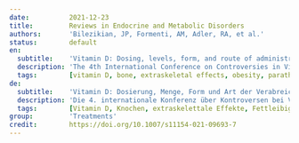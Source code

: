 ```yaml
---
date:          2021-12-23
title:         Reviews in Endocrine and Metabolic Disorders
authors:       'Bilezikian, JP, Formenti, AM, Adler, RA, et al.'
status:        default
en:
  subtitle:    'Vitamin D: Dosing, levels, form, and route of administration: Does one approach fit all?'
  description: 'The 4th International Conference on Controversies in Vitamin D was held as a virtual meeting in September, 2020, gathering together leading international scientific and medical experts in vitamin D. Since vitamin D has a crucial role in skeletal and extra-skeletal systems, the aim of the Conference was to discuss improved management of vitamin D dosing, therapeutic levels and form or route of administration in the general population and in different clinical conditions. A tailored approach, based on the specific mechanisms underlying vitamin D deficiency in different diseases that were discussed, was recommended. Specifically, in comparison to healthy populations, higher levels of vitamin D and greater amounts of vitamin D were deemed necessary in osteoporosis, diabetes mellitus, obesity (particularly after bariatric surgery), and in those treated with glucocorticoids. Emerging and still open issues were related to target vitamin D levels and the role of vitamin D supplementation in COVID-19 since low vitamin D may predispose to SARS-CoV-2 infection and to worse COVID-19 outcomes. Finally, whereas oral daily cholecalciferol appears to be the preferred choice for vitamin D supplementation in the general population, and in most clinical conditions, active vitamin D analogs may be indicated in patients with hypoparathyroidism and severe kidney and liver insufficiency. Parenteral vitamin D administration could be helpful in malabsorption syndromes or in states of vitamin D resistance. Specific guidelines for desired levels of vitamin D should be tailored to the different conditions affecting vitamin D metabolism with the goal to define disease-specific normative values.'
  tags:        [vitamin D, bone, extraskeletal effects, obesity, parathyroid hormone]
de:
  subtitle:    'Vitamin D: Dosierung, Menge, Form und Art der Verabreichung: Ist ein Ansatz für alle geeignet?'
  description: 'Die 4. internationale Konferenz über Kontroversen bei Vitamin D wurde im September 2020 als virtuelles Treffen abgehalten, bei dem führende internationale wissenschaftliche und medizinische Experten auf dem Gebiet von Vitamin D zusammenkamen. Da Vitamin D eine entscheidende Rolle für das Skelettsystem und das System außerhalb des Skeletts spielt, bestand das Ziel der Konferenz darin, ein verbessertes Management der Vitamin-D-Dosierung, der therapeutischen Mengen und der Form oder des Weges der Verabreichung in der Allgemeinbevölkerung und unter verschiedenen klinischen Bedingungen zu diskutieren. Es wurde ein maßgeschneiderter Ansatz empfohlen, der auf den spezifischen Mechanismen beruht, die dem Vitamin-D-Mangel bei den verschiedenen diskutierten Krankheiten zugrunde liegen. Insbesondere wurden im Vergleich zur gesunden Bevölkerung höhere Vitamin-D-Spiegel und größere Vitamin-D-Mengen bei Osteoporose, Diabetes mellitus, Adipositas (insbesondere nach bariatrischen Operationen) und bei Personen, die mit Glukokortikoiden behandelt werden, als notwendig erachtet. Neue und noch offene Fragen betrafen den Vitamin-D-Zielwert und die Rolle der Vitamin-D-Supplementierung bei COVID-19, da ein niedriger Vitamin-D-Spiegel zu einer SARS-CoV-2-Infektion und zu schlechteren COVID-19-Ergebnissen führen kann. Während die tägliche orale Einnahme von Cholecalciferol in der Allgemeinbevölkerung und in den meisten klinischen Situationen die bevorzugte Wahl für eine Vitamin-D-Supplementierung zu sein scheint, können aktive Vitamin-D-Analoga bei Patienten mit Hypoparathyreoidismus und schwerer Nieren- und Leberinsuffizienz angezeigt sein. Die parenterale Verabreichung von Vitamin D könnte bei Malabsorptionssyndromen oder bei einer Vitamin-D-Resistenz hilfreich sein. Spezifische Leitlinien für den gewünschten Vitamin-D-Spiegel sollten auf die verschiedenen Erkrankungen, die den Vitamin-D-Stoffwechsel beeinflussen, zugeschnitten werden, mit dem Ziel, krankheitsspezifische Normwerte zu definieren.' 
  tags:        [Vitamin D, Knochen, extraskelettale Effekte, Fettleibigkeit, Parathormon]
group:         'Treatments'
credit:        https://doi.org/10.1007/s11154-021-09693-7
---
```


